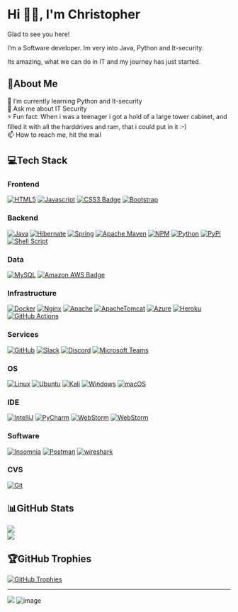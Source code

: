 # Hi 👋🏻, I'm Christopher

Glad to see you here!

I’m a Software developer. Im very into Java, Python and It-security.

Its amazing, what we can do in IT and my journey has just started. 

## 💫About Me

🌱 I’m currently learning Python and It-security  
💬 Ask me about IT Security    
⚡ Fun fact: When i was a teenager i got a hold of a large tower cabinet, and filled it with all the harddrives and ram, that i could put in it :-)   
📫 How to reach me, hit the mail

## 💻Tech Stack

### Frontend

[![HTML5](https://img.shields.io/badge/html5-%23E34F26.svg?style=flat&logo=html5&logoColor=white)](#)
[![Javascript](https://img.shields.io/badge/javascript-%23323330.svg?style=flat&logo=javascript&logoColor=%23F7DF1E)](#)
[![CSS3 Badge](https://img.shields.io/badge/CSS3-1572B6?logo=css3&logoColor=fff&style=flat)](#)
[![Bootstrap](  https://img.shields.io/badge/bootstrap-%23563D7C.svg?style=flat&logo=bootstrap&logoColor=white)](#)

### Backend

[![Java](https://img.shields.io/badge/java-%23ED8B00.svg?style=flat&logo=java&logoColor=white)](#)
[![Hibernate](https://img.shields.io/badge/Hibernate-59666C.svg?style=flat&logo=Hibernate&logoColor=white)](#)
[![Spring](https://img.shields.io/badge/spring-%236DB33F.svg?style=flat&logo=spring&logoColor=white)](#)
[![Apache Maven](https://img.shields.io/badge/Apache%20Maven-C71A36?style=flat&logo=Apache%20Maven&logoColor=white)](#)
[![NPM](https://img.shields.io/badge/NPM-%23000000.svg?style=flat&logo=npm&logoColor=white)](#)
[![Python](https://img.shields.io/badge/Python-3776AB.svg?style=flat&logo=Python&logoColor=white)](#)
[![PyPi](https://img.shields.io/badge/PyPI-3775A9.svg?style=flat&logo=PyPI&logoColor=white)](#)
[![Shell Script](https://img.shields.io/badge/shell_script-%23121011.svg?style=flat&logo=gnu-bash&logoColor=white)](#)

### Data

[![MySQL](https://img.shields.io/badge/mysql-%2300f.svg?style=flat&logo=mysql&logoColor=white)](#)
[![Amazon AWS Badge](https://img.shields.io/badge/Amazon%20AWS-232F3E?logo=amazonaws&logoColor=fff&style=plastic)](#)


### Infrastructure

[![Docker](https://img.shields.io/badge/docker-%230db7ed.svg?style=flat&logo=docker&logoColor=white)](#)
[![Nginx](https://img.shields.io/badge/nginx-%23009639.svg?style=flat&logo=nginx&logoColor=white)](#)
[![Apache](https://img.shields.io/badge/apache-%23D42029.svg?style=flat&logo=apache&logoColor=white)](#)
[![ApacheTomcat](https://img.shields.io/badge/Apache%20Tomcat-F8DC75.svg?style=flat&logo=Apache-Tomcat&logoColor=black)](#)
[![Azure](https://img.shields.io/badge/azure-%230072C6.svg?style=flat&logo=azure-devops&logoColor=white)](#)
[![Heroku](https://img.shields.io/badge/heroku-%23430098.svg?style=flat&logo=heroku&logoColor=white)](#)
[![GitHub Actions](https://img.shields.io/badge/github%20actions-%232671E5.svg?style=flat&logo=githubactions&logoColor=white)](#)

### Services

[![GitHub](https://img.shields.io/badge/github-%23121011.svg?style=flat&logo=github&logoColor=white)](#)
[![Slack](https://img.shields.io/badge/Slack-4A154B.svg?style=flat&logo=Slack&logoColor=white)](#)
[![Discord](https://img.shields.io/badge/Discord-5865F2.svg?style=flat&logo=Discord&logoColor=white)](#)
[![Microsoft Teams](https://img.shields.io/badge/Microsoft%20Teams-6264A7?logo=microsoftteams&style=flat&logoColor=fff)](#)


### OS

[![Linux](https://img.shields.io/badge/Linux-FCC624?style=flat&logo=linux&logoColor=black)](#)
[![Ubuntu](https://img.shields.io/badge/Ubuntu-E95420?style=flat&logo=ubuntu&logoColor=white)](#)
[![Kali](https://img.shields.io/badge/Kali%20Linux-557C94.svg?style=flat&logo=Kali-Linux&logoColor=white)](#)
[![Windows](https://img.shields.io/badge/Windows-0078D6?style=flat&logo=windows&logoColor=white)](#)
[![macOS](https://img.shields.io/badge/macOS-000?logo=macos&logoColor=fff&style=flat)](#)


### IDE

[![IntelliJ](https://img.shields.io/badge/IntelliJ_IDEA-000000.svg?style=flat&logo=intellij-idea&logoColor=white)](#)
[![PyCharm](https://img.shields.io/badge/PyCharm-000000.svg?&style=flat&logo=PyCharm&logoColor=white)](#)
[![WebStorm](https://img.shields.io/badge/WebStorm-000?logo=webstorm&logoColor=fff&style=flat)](#)
[![WebStorm](https://img.shields.io/badge/Visual%20Studio%20Code-007ACC.svg?style=flat&logo=Visual-Studio-Code&logoColor=white)](#)

### Software

[![Insomnia](https://img.shields.io/badge/Insomnia-4000BF.svg?style=flat&logo=Insomnia&logoColor=white)](#)
[![Postman](https://img.shields.io/badge/Postman-FF6C37?style=flat&logo=postman&logoColor=white)](#)
[![wireshark](https://img.shields.io/badge/wireshark-%231679A7.svg?&style=flat&logo=wireshark&logoColor=white)](#)

### CVS

[![Git](https://img.shields.io/badge/git-%23F05033.svg?style=flat&logo=git&logoColor=white)](#)

## 📊GitHub Stats

[![](https://github-readme-stats.vercel.app/api?username=ChristopherDN&theme=dark&hide_border=true&include_all_commits=true&count_private=true&show_icons=true)](#)  
[![](https://github-readme-streak-stats.herokuapp.com/?user=ChristopherDN&theme=dark&hide_border=true)](#)

## 🏆GitHub Trophies

[![GitHub Trophies](https://github-profile-trophy.vercel.app/?username=jeppe-t&theme=onedark&no-bg=true&no-frame=true&column=-1)](#)

---
[![](https://visitcount.itsvg.in/api?id=jeppe-t&icon=0&color=0)](https://visitcount.itsvg.in/analytics/ChristopherDN)
![image](https://user-images.githubusercontent.com/82437206/224807149-b0f821a3-4fe5-4d4a-a7ed-973a3ecf9614.png)
